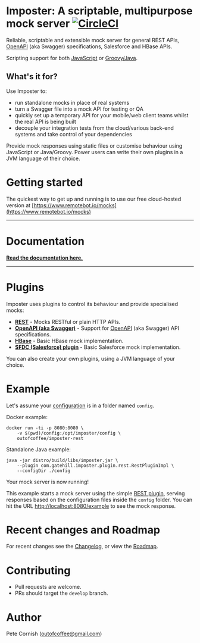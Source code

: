 # Imposter: A scriptable, multipurpose mock server [![CircleCI](https://circleci.com/gh/outofcoffee/imposter/tree/master.svg?style=svg)](https://circleci.com/gh/outofcoffee/imposter/tree/master)

Reliable, scriptable and extensible mock server for general REST APIs,
[OpenAPI](https://github.com/OAI/OpenAPI-Specification) (aka Swagger) specifications,
Salesforce and HBase APIs.

Scripting support for both [JavaScript](https://www.javascript.com/) or [Groovy/Java](http://www.groovy-lang.org/).

## What's it for?

Use Imposter to:

* run standalone mocks in place of real systems
* turn a Swagger file into a mock API for testing or QA
* quickly set up a temporary API for your mobile/web client teams whilst the real API is being built
* decouple your integration tests from the cloud/various back-end systems and take control of your dependencies

Provide mock responses using static files or customise behaviour using JavaScript or Java/Groovy. Power users can write their own plugins in a JVM language of their choice.

# Getting started

The quickest way to get up and running is to use our free cloud-hosted version at [https://www.remotebot.io/mocks](https://www.remotebot.io/mocks)

*****
# Documentation

**[Read the documentation here.](http://outofcoffee.viewdocs.io/imposter/)**
*****

# Plugins

Imposter uses plugins to control its behaviour and provide specialised mocks:

* **[REST](docs/rest_plugin.md)** - Mocks RESTful or plain HTTP APIs.
* **[OpenAPI (aka Swagger)](docs/openapi_plugin.md)** - Support for [OpenAPI](https://github.com/OAI/OpenAPI-Specification) (aka Swagger) API specifications.
* **[HBase](docs/hbase_plugin.md)** - Basic HBase mock implementation.
* **[SFDC (Salesforce) plugin](docs/sfdc_plugin.md)** - Basic Salesforce mock implementation.

You can also create your own plugins, using a JVM language of your choice.

# Example

Let's assume your [configuration](docs/configuration.md) is in a folder named `config`.

Docker example:

    docker run -ti -p 8080:8080 \
        -v $(pwd)/config:/opt/imposter/config \
        outofcoffee/imposter-rest

Standalone Java example:

    java -jar distro/build/libs/imposter.jar \
        --plugin com.gatehill.imposter.plugin.rest.RestPluginImpl \
        --configDir ./config

Your mock server is now running!

This example starts a mock server using the simple
[REST plugin](docs/rest_plugin.md), serving responses based on the configuration files
inside the `config` folder. You can hit the URL
[http://localhost:8080/example](http://localhost:8080/example) to see the mock response.

# Recent changes and Roadmap
  
For recent changes see the [Changelog](CHANGELOG.md), or view the [Roadmap](docs/roadmap.md).

# Contributing

* Pull requests are welcome.
* PRs should target the `develop` branch.

# Author

Pete Cornish (outofcoffee@gmail.com)
